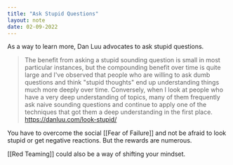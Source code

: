 ```yaml
---
title: "Ask Stupid Questions"
layout: note
date: 02-09-2022
---
```


As a way to learn more, Dan Luu advocates to ask stupid questions.

> The benefit from asking a stupid sounding question is small in most particular instances, but the compounding benefit over time is quite large and I've observed that people who are willing to ask dumb questions and think "stupid thoughts" end up understanding things much more deeply over time. Conversely, when I look at people who have a very deep understanding of topics, many of them frequently ask naive sounding questions and continue to apply one of the techniques that got them a deep understanding in the first place.
> https://danluu.com/look-stupid/

You have to overcome the social [[Fear of Failure]] and not be afraid to look stupid or get negative reactions. But the rewards are numerous. 

[[Red Teaming]] could also be a way of shifting your mindset.

